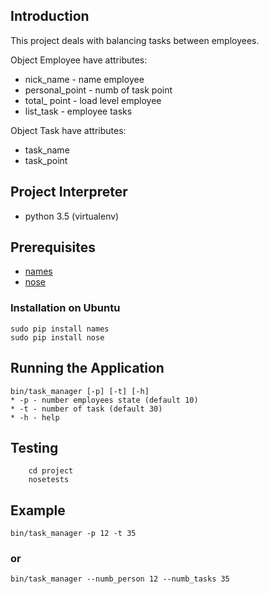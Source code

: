 ## Introduction

This project deals with balancing tasks between employees.

Object Employee have attributes:
- nick_name - name employee
- personal_point - numb of task point
- total_ point - load level employee
- list_task - employee tasks

Object Task have attributes:
- task_name
- task_point

## Project Interpreter
* python 3.5 (virtualenv)

## Prerequisites
* [names](https://pypi.python.org/pypi/names/)
* [nose](http://code.google.com/p/python-nose/)

### Installation on Ubuntu
    sudo pip install names
    sudo pip install nose

## Running the Application
    bin/task_manager [-p] [-t] [-h]
    * -p - number employees state (default 10)
    * -t - number of task (default 30)
    * -h - help

## Testing
        cd project
        nosetests

## Example
    bin/task_manager -p 12 -t 35
### or
    bin/task_manager --numb_person 12 --numb_tasks 35





